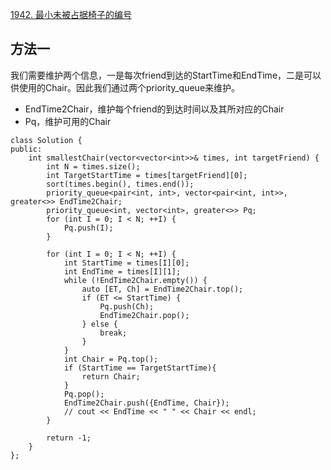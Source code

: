 
[1942. 最小未被占据椅子的编号](https://leetcode.cn/problems/the-number-of-the-smallest-unoccupied-chair/description/)

## 方法一
我们需要维护两个信息，一是每次friend到达的StartTime和EndTime，二是可以供使用的Chair。因此我们通过两个priority_queue来维护。

* EndTime2Chair，维护每个friend的到达时间以及其所对应的Chair
* Pq，维护可用的Chair

```
class Solution {
public:
    int smallestChair(vector<vector<int>>& times, int targetFriend) {
        int N = times.size();
        int TargetStartTime = times[targetFriend][0];
        sort(times.begin(), times.end());
        priority_queue<pair<int, int>, vector<pair<int, int>>, greater<>> EndTime2Chair;
        priority_queue<int, vector<int>, greater<>> Pq;
        for (int I = 0; I < N; ++I) {
            Pq.push(I);
        }

        for (int I = 0; I < N; ++I) {
            int StartTime = times[I][0];
            int EndTime = times[I][1];
            while (!EndTime2Chair.empty()) {
                auto [ET, Ch] = EndTime2Chair.top();
                if (ET <= StartTime) {
                    Pq.push(Ch);
                    EndTime2Chair.pop();
                } else {
                    break;
                }
            }
            int Chair = Pq.top();
            if (StartTime == TargetStartTime){
                return Chair;
            }
            Pq.pop();
            EndTime2Chair.push({EndTime, Chair});
            // cout << EndTime << " " << Chair << endl;
        }

        return -1;
    }
};
```
